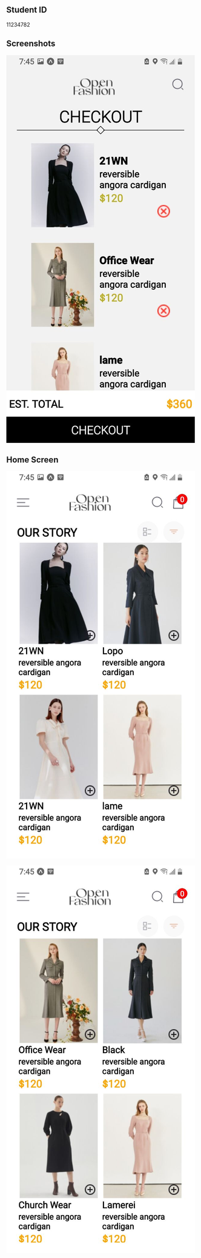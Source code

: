 ## Student ID
11234782

## Screenshots



![Shopping cart](./assets/Screenshot%201.jpg)

## Home Screen

![Home Screen](./assets/Screenshot%202.jpg)

![Home Screen](./assets/Screenshot%203.jpg)


